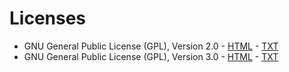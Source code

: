 # Licenses

* GNU General Public License (GPL), Version 2.0 - [HTML](https://www.gnu.org/licenses/gpl-2.0.html) - [TXT](https://www.gnu.org/licenses/gpl-2.0.txt)
* GNU General Public License (GPL), Version 3.0 - [HTML](https://www.gnu.org/licenses/gpl-3.0.html) - [TXT](https://www.gnu.org/licenses/gpl-3.0.txt)